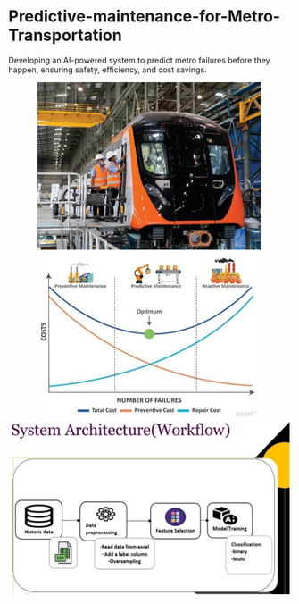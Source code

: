# Predictive-maintenance-for-Metro-Transportation
Developing an AI-powered system to predict metro failures before they happen, ensuring safety, efficiency, and cost savings.
<p align="center">
  <img src="images/Metro.jpg" alt="Metro AI System" width="400" height="300"/>
  <img src="images/comparation.jpg" alt="Sensor Dashboard" width="400" height="300"/>
  <img src="images/workflow.jpg" alt="Sensor Dashboard" width="800"/>
</p>
